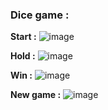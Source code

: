 ### Dice game :

**Start :**
![image](https://user-images.githubusercontent.com/45902447/154841776-a1ed714f-8dbe-44ca-8816-618ca01c3419.png)

**Hold :**
![image](https://user-images.githubusercontent.com/45902447/154841808-d0a801ca-182e-4daa-90d0-a08939edcefd.png)

**Win :**
![image](https://user-images.githubusercontent.com/45902447/154842181-05677ae4-13c1-47f2-8d4f-13f0b3ed9151.png)

**New game :**
![image](https://user-images.githubusercontent.com/45902447/154842324-ae499855-8cff-458c-a3fb-87ca0b9f5c50.png)

